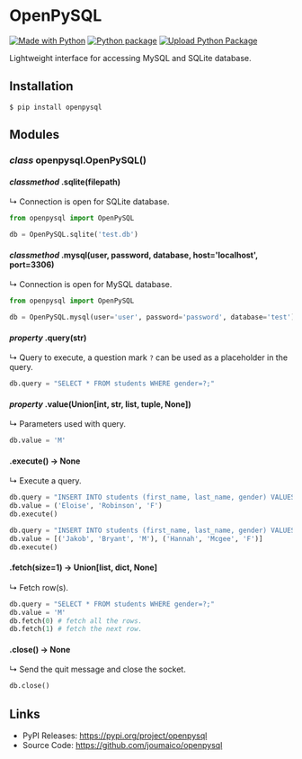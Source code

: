 # OpenPySQL

[![Made with Python](https://img.shields.io/badge/Python->=3.10-blue?logo=python&logoColor=white)](https://python.org "Go to Python homepage")
[![Python package](https://github.com/joumaico/openpysql/actions/workflows/python-package.yml/badge.svg)](https://github.com/joumaico/openpysql/actions/workflows/python-package.yml)
[![Upload Python Package](https://github.com/joumaico/openpysql/actions/workflows/python-publish.yml/badge.svg)](https://github.com/joumaico/openpysql/actions/workflows/python-publish.yml)

Lightweight interface for accessing MySQL and SQLite database.

## Installation

```console
$ pip install openpysql
```

## Modules

### *class* openpysql.OpenPySQL()

#### *classmethod* .sqlite(filepath)
↳ Connection is open for SQLite database.
```python
from openpysql import OpenPySQL

db = OpenPySQL.sqlite('test.db')
```

#### *classmethod* .mysql(user, password, database, host='localhost', port=3306)
↳ Connection is open for MySQL database.
```python
from openpysql import OpenPySQL

db = OpenPySQL.mysql(user='user', password='password', database='test')
```

#### *property* .query(str)
↳ Query to execute, a question mark `?` can be used as a placeholder in the query.
```python
db.query = "SELECT * FROM students WHERE gender=?;"
```

#### *property* .value(Union[int, str, list, tuple, None])
↳ Parameters used with query.
```python
db.value = 'M'
```

#### .execute() -> None
↳ Execute a query.
```python
db.query = "INSERT INTO students (first_name, last_name, gender) VALUES (?, ?, ?);"
db.value = ('Eloise', 'Robinson', 'F')
db.execute()
```
```python
db.query = "INSERT INTO students (first_name, last_name, gender) VALUES (?, ?, ?);"
db.value = [('Jakob', 'Bryant', 'M'), ('Hannah', 'Mcgee', 'F')]
db.execute()
```

#### .fetch(size=1) -> Union[list, dict, None]
↳ Fetch row(s).
```python
db.query = "SELECT * FROM students WHERE gender=?;"
db.value = 'M'
db.fetch(0) # fetch all the rows.
db.fetch(1) # fetch the next row.
```

#### .close() -> None
↳ Send the quit message and close the socket.
```python
db.close()
```

## Links
* PyPI Releases: https://pypi.org/project/openpysql
* Source Code: https://github.com/joumaico/openpysql
